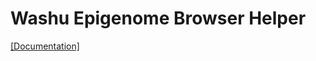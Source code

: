 # Washu Epigenome Browser Helper



[[Documentation]](https://washu-epigenome-browser-helper.readthedocs.io/en/latest/index.html)




